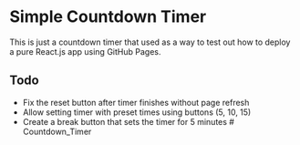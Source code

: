 # Simple Countdown Timer

This is just a countdown timer that used as a way to test out how to deploy a pure React.js app using GitHub Pages.  

## Todo
- Fix the reset button after timer finishes without page refresh
- Allow setting timer with preset times using buttons (5, 10, 15)
- Create a break button that sets the timer for 5 minutes 
#   C o u n t d o w n _ T i m e r  
 
